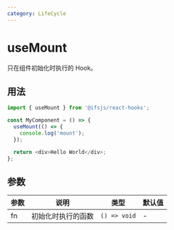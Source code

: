 ```yaml
---
category: LifeCycle
---
```


# useMount

只在组件初始化时执行的 Hook。

## 用法

```js
import { useMount } from '@ifsjs/react-hooks';

const MyComponent = () => {
  useMount(() => {
    console.log('mount');
  });

  return <div>Hello World</div>;
};
```

## 参数

| 参数 | 说明               | 类型         | 默认值 |
| ---- | ------------------ | ------------ | ------ |
| fn   | 初始化时执行的函数 | `() => void` | -      |

